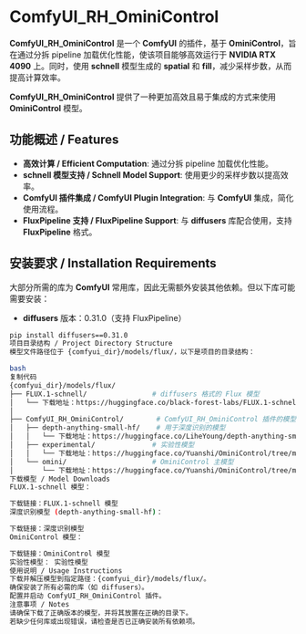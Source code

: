 # ComfyUI_RH_OminiControl

**ComfyUI_RH_OminiControl** 是一个 **ComfyUI** 的插件，基于 **OminiControl**，旨在通过分拆 pipeline 加载优化性能，使该项目能够高效运行于 **NVIDIA RTX 4090** 上。同时，使用 **schnell** 模型生成的 **spatial** 和 **fill**，减少采样步数，从而提高计算效率。

**ComfyUI_RH_OminiControl** 提供了一种更加高效且易于集成的方式来使用 **OminiControl** 模型。

## 功能概述 / Features

- **高效计算 / Efficient Computation**: 通过分拆 pipeline 加载优化性能。
- **schnell 模型支持 / Schnell Model Support**: 使用更少的采样步数以提高效率。
- **ComfyUI 插件集成 / ComfyUI Plugin Integration**: 与 **ComfyUI** 集成，简化使用流程。
- **FluxPipeline 支持 / FluxPipeline Support**: 与 **diffusers** 库配合使用，支持 **FluxPipeline** 格式。

## 安装要求 / Installation Requirements

大部分所需的库为 **ComfyUI** 常用库，因此无需额外安装其他依赖。但以下库可能需要安装：

- **diffusers** 版本：0.31.0（支持 FluxPipeline）

```bash
pip install diffusers==0.31.0
项目目录结构 / Project Directory Structure
模型文件路径位于 {comfyui_dir}/models/flux/，以下是项目的目录结构：

bash
复制代码
{comfyui_dir}/models/flux/
├── FLUX.1-schnell/                # diffusers 格式的 Flux 模型
│   └── 下载地址：https://huggingface.co/black-forest-labs/FLUX.1-schnell
│
├── ComfyUI_RH_OminiControl/        # ComfyUI_RH_OminiControl 插件的模型目录
│   ├── depth-anything-small-hf/    # 用于深度识别的模型
│   │   └── 下载地址：https://huggingface.co/LiheYoung/depth-anything-small-hf/tree/main
│   ├── experimental/              # 实验性模型
│   │   └── 下载地址：https://huggingface.co/Yuanshi/OminiControl/tree/main/experimental
│   └── omini/                     # OminiControl 主模型
│       └── 下载地址：https://huggingface.co/Yuanshi/OminiControl/tree/main/omini
下载模型 / Model Downloads
FLUX.1-schnell 模型：

下载链接：FLUX.1-schnell 模型
深度识别模型 (depth-anything-small-hf)：

下载链接：深度识别模型
OminiControl 模型：

下载链接：OminiControl 模型
实验性模型： 实验性模型
使用说明 / Usage Instructions
下载并解压模型到指定路径：{comfyui_dir}/models/flux/。
确保安装了所有必需的库（如 diffusers）。
配置并启动 ComfyUI_RH_OminiControl 插件。
注意事项 / Notes
请确保下载了正确版本的模型，并将其放置在正确的目录下。
若缺少任何库或出现错误，请检查是否已正确安装所有依赖项。
